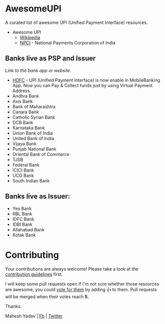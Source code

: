 # AwesomeUPI
A curated list of awesome UPI (Unified Payment Interface) resources.

- Awesome UPI
  - [Wikipedia](https://en.wikipedia.org/wiki/Unified_Payments_Interface)
  - [NPCI](http://www.npci.org.in/UPI_Background.aspx) - National Payments Corporation of India
  
## Banks live as PSP and Issuer

*Link to the bank app or website.*

* [HDFC](https://play.google.com/store/apps/details?id=com.snapwork.hdfc&hl=en) - UPI (Unified Payment Interface) is now enable in MobileBanking App. Now you can Pay & Collect funds just by using Virtual Payment Address.
* Andhra Bank
* Axis Bank
* Bank of Maharashtra
* Canara Bank
* Catholic Syrian Bank
* DCB Bank
* Karnataka Bank
* Union Bank of India
* United Bank of India
* Vijaya Bank
* Punjab National Bank
* Oriental Bank of Commerce
* TJSB
* Federal Bank
* ICICI Bank
* UCO Bank
* South Indian Bank

## Banks live as Issuer:

* Yes Bank
* RBL Bank
* IDFC Bank
* IDBI Bank
* Allahabad Bank
* Kotak Bank

# Contributing

Your contributions are always welcome! Please take a look at the [contribution guidelines](https://github.com/fostinno/AwesomeUPI/blob/master/CONTRIBUTING.md) first.

I will keep some pull requests open if I'm not sure whether those resources are awesome, you could [vote for them](https://github.com/fostinno/AwesomeUPI/pulls) by adding :+1: to them. Pull requests will be merged when their votes reach **5**.

Thanks.

Mahesh Yadav | [Fb](http://facebook.com/maheshkumaryadav)  |  [Twitter](http://twitter.com/maheshyadav)
